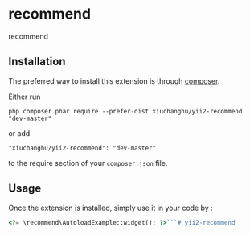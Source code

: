 recommend
=========
recommend

Installation
------------

The preferred way to install this extension is through [composer](http://getcomposer.org/download/).

Either run

```
php composer.phar require --prefer-dist xiuchanghu/yii2-recommend "dev-master"
```

or add

```
"xiuchanghu/yii2-recommend": "dev-master"
```

to the require section of your `composer.json` file.


Usage
-----

Once the extension is installed, simply use it in your code by  :

```php
<?= \recommend\AutoloadExample::widget(); ?>```# yii2-recommend
